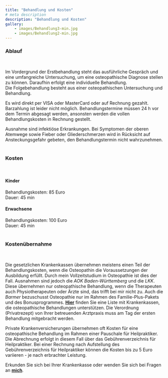 ```yaml
---
title: "Behandlung und Kosten"
# meta description
description: "Behandlung und Kosten"
gallery: 
    - images/Behandlung3-min.jpg
    - images/Behandlung2-min.jpg
---  
```


### Ablauf
<br>

Im Vordergrund der Erstbehandlung steht das ausführliche Gespräch und eine umfangreiche Untersuchung, um eine osteopathische Diagnose stellen zu können. Daraufhin erfolgt eine individuelle Behandlung.  
Die Folgebehandlung besteht aus einer osteopathischen Untersuchung und Behandlung.  

Es wird direkt per VISA oder MasterCard oder auf Rechnung gezahlt. Barzahlung ist leider nicht möglich.
Behandlungstermine müssen 24 h vor dem Termin abgesagt werden, ansonsten werden die vollen Behandlungskosten in Rechnung gestellt.

Ausnahme sind infektiöse Erkrankungen. Bei Symptomen der oberen Atemwege sowie Fieber oder Gliederschmerzen wird in Rücksicht auf Ansteckungsgefahr gebeten, den Behandlungstermin nicht wahrzunehmen.
<br>
<br>

### Kosten
<br>

#### Kinder <br>
Behandlungskosten: 85 Euro <br>
Dauer: 45 min
<br>

#### Erwachsene <br>
Behandlungskosten: 100 Euro<br>
Dauer: 45 min
<br>
<br>

### Kostenübernahme  
<br>

Die gesetzlichen Krankenkassen übernehmen meistens einen Teil der Behandlungskosten, wenn die Osteopathin die Voraussetzungen der Ausbildung erfüllt. Durch mein Vollzeitstudium in Osteopathie ist dies der Fall. Ausnahmen sind jedoch die *AOK Baden-Württemberg* und die *LKK*. Diese übernehmen nur osteopathische Behandlung, wenn die Therapeuten auch Physiotherapeuten oder Ärzte sind, das trifft bei mir nicht zu. Auch die *Barmer* bezuschusst Osteopathie nur im Rahmen des Familie-Plus-Pakets und des Bonusprogrammes.  **[Hier](https://www.krankenkassen.de/gesetzliche-krankenkassen/leistungen-gesetzliche-krankenkassen/alternative-heilmethoden/osteopathie)** finden Sie eine Liste mit Krankenkassen, die osteopathische Behandlungen unterstützen. Die Verordnung (Privatrezept) von Ihrer betreuenden Arztpraxis muss am Tag der ersten Behandlung mitgebracht werden. 

Private Krankenversicherungen übernehmen oft Kosten für eine osteopathische Behandlung im Rahmen einer Pauschale für Heilpraktiker. Die Abrechnung erfolgt in diesem Fall über das Gebührenverzeichnis für Heilpraktiker. Bei einer Rechnung nach Aufstellung des Gebührenverzeichnis für Heilpraktiker können die Kosten bis zu 5 Euro variieren - je nach erbrachter Leistung.
  
Erkunden Sie sich bei Ihrer Krankenkasse oder wenden Sie sich bei Fragen an **[mich](https://www.osteopathiekammhoff.de/kontakt/ "Kontakt")**.  
